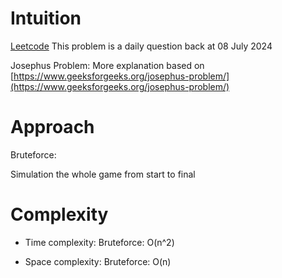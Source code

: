 # Intuition

[Leetcode](https://leetcode.com/problems/find-the-winner-of-the-circular-game/)
This problem is a daily question back at 08 July 2024

Josephus Problem:
More explanation based on [https://www.geeksforgeeks.org/josephus-problem/](https://www.geeksforgeeks.org/josephus-problem/)

# Approach

Bruteforce:

Simulation the whole game from start to final

# Complexity

- Time complexity:
  Bruteforce: O(n^2)

- Space complexity:
  Bruteforce: O(n)
